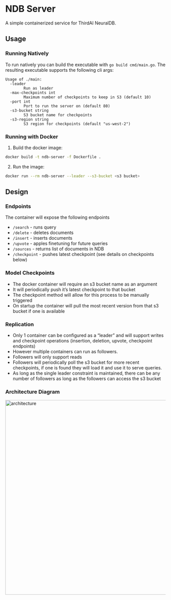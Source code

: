 # NDB Server

A simple containerized service for ThirdAI NeuralDB.

## Usage

### Running Natively
To run natively you can build the executable with `go build cmd/main.go`. The resulting executable supports the following cli args:
```
Usage of ./main:
  -leader
    	Run as leader
  -max-checkpoints int
    	Maximum number of checkpoints to keep in S3 (default 10)
  -port int
    	Port to run the server on (default 80)
  -s3-bucket string
    	S3 bucket name for checkpoints
  -s3-region string
    	S3 region for checkpoints (default "us-west-2")
```
### Running with Docker
1. Build the docker image:
```bash
docker build -t ndb-server -f Dockerfile .
```
2. Run the image: 
```bash
docker run --rm ndb-server --leader --s3-bucket <s3 bucket>
```

## Design 

### Endpoints

The container will expose the following endpoints

- `/search` - runs query
- `/delete` - deletes documents
- `/insert` - inserts documents
- `/upvote` - apples finetuning for future queries
- `/sources` - returns list of documents in NDB
- `/checkpoint` - pushes latest checkpoint (see details on checkpoints below)

### Model Checkpoints

- The docker container will require an s3 bucket name as an argument
- It will periodically push it’s latest checkpoint to that bucket
- The checkpoint method will allow for this process to be manually triggered
- On startup the container will pull the most recent version from that s3 bucket if one is available

### Replication

- Only 1 container can be configured as a “leader” and will support writes and checkpoint operations (insertion, deletion, upvote, checkpoint endpoints)
- However multiple containers can run as followers.
- Followers will only support reads
- Followers will periodically poll the s3 bucket for more recent checkpoints, if one is found they will load it and use it to serve queries.
- As long as the single leader constraint is maintained, there can be any number of followers as long as the followers can access the s3 bucket


### Architecture Diagram
<img width="685" height="612" alt="architecture" src="https://github.com/user-attachments/assets/764a7a76-3716-464c-a75f-f2fb363abc86" />
